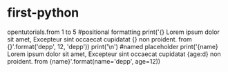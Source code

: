 # first-python
opentutorials.from 1 to 5
#positional formatting
print('{} Lorem ipsum dolor sit amet, Excepteur sint occaecat cupidatat {} non proident. from {}'.format('depp', 12, 'depp'))
print('\n')
#named placeholder
print('{name} Lorem ipsum dolor sit amet, Excepteur sint occaecat cupidatat {age:d} non proident. from {name}'.format(name='depp', age=12))
